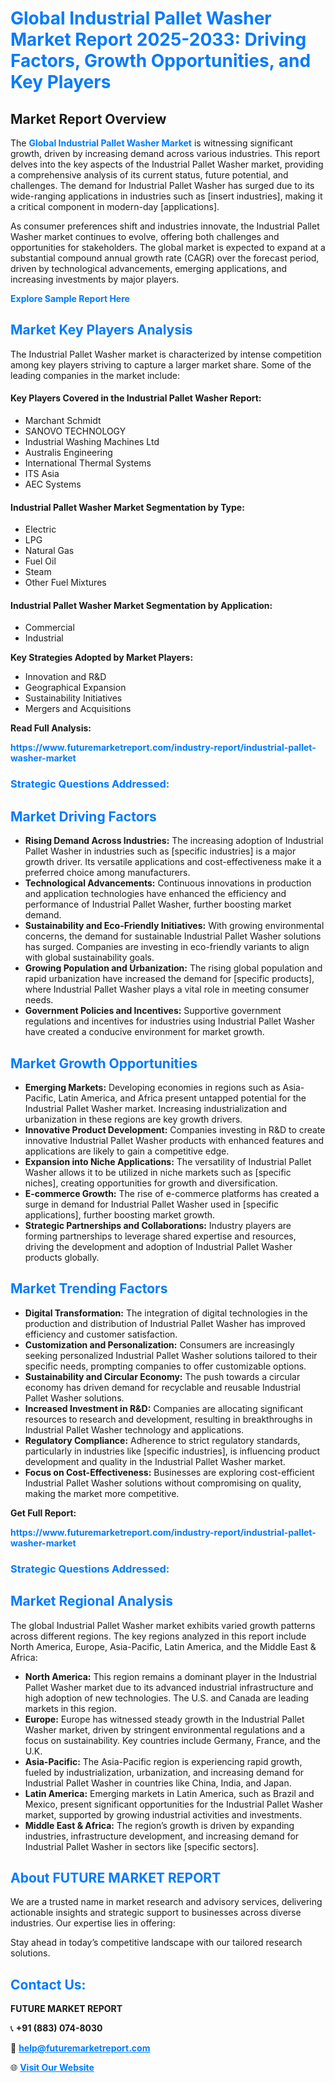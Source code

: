 <h1 style="color: #007BFF;">Global Industrial Pallet Washer Market Report 2025-2033: Driving Factors, Growth Opportunities, and Key Players</h1>

<section id="overview">
<h2>Market Report Overview</h2>
<p>The <a href="https://www.futuremarketreport.com/industry-report/industrial-pallet-washer-market" style="color: #007BFF; text-decoration: none;"><strong>Global Industrial Pallet Washer Market</strong></a> is witnessing significant growth, driven by increasing demand across various industries. This report delves into the key aspects of the Industrial Pallet Washer market, providing a comprehensive analysis of its current status, future potential, and challenges. The demand for Industrial Pallet Washer has surged due to its wide-ranging applications in industries such as [insert industries], making it a critical component in modern-day [applications].</p>
<p>As consumer preferences shift and industries innovate, the Industrial Pallet Washer market continues to evolve, offering both challenges and opportunities for stakeholders. The global market is expected to expand at a substantial compound annual growth rate (CAGR) over the forecast period, driven by technological advancements, emerging applications, and increasing investments by major players.</p>
</section>

<section id="overview">
<p><a href="https://www.futuremarketreport.com/request-sample/reportId=86980" style="color: #007BFF; text-decoration: none;"><strong>Explore Sample Report Here</strong></a></p>
</section>

<section id="key-players">
<h2 style="color: #007BFF;">Market Key Players Analysis</h2>
<p>The Industrial Pallet Washer market is characterized by intense competition among key players striving to capture a larger market share. Some of the leading companies in the market include:</p>
<h4>Key Players Covered in the Industrial Pallet Washer Report:</h4>
<ul><li>Marchant Schmidt</li><li>SANOVO TECHNOLOGY</li><li>Industrial Washing Machines Ltd</li><li>Australis Engineering</li><li>International Thermal Systems</li><li>ITS Asia</li><li>AEC Systems</li></ul>
<h4>Industrial Pallet Washer Market Segmentation by Type:</h4>
<ul><li>Electric</li><li>LPG</li><li>Natural Gas</li><li>Fuel Oil</li><li>Steam</li><li>Other Fuel Mixtures</li></ul>

<h4>Industrial Pallet Washer Market Segmentation by Application:</h4>
<ul><li>Commercial</li><li>Industrial</li></ul>
<p><strong>Key Strategies Adopted by Market Players:</strong></p>
<ul>
<li>Innovation and R&D</li>
<li>Geographical Expansion</li>
<li>Sustainability Initiatives</li>
<li>Mergers and Acquisitions</li>
</ul>
</section>

<section>
<p><strong>Read Full Analysis: </strong></p><a href="https://www.futuremarketreport.com/industry-report/industrial-pallet-washer-market" style="color: #007BFF; text-decoration: none;"><strong>https://www.futuremarketreport.com/industry-report/industrial-pallet-washer-market</strong></a>
<h3 style="color: #007BFF;">Strategic Questions Addressed:</h3>
</section>

<section id="driving-factors">
<h2 style="color: #007BFF;">Market Driving Factors</h2>
<ul>
<li><strong>Rising Demand Across Industries:</strong> The increasing adoption of Industrial Pallet Washer in industries such as [specific industries] is a major growth driver. Its versatile applications and cost-effectiveness make it a preferred choice among manufacturers.</li>
<li><strong>Technological Advancements:</strong> Continuous innovations in production and application technologies have enhanced the efficiency and performance of Industrial Pallet Washer, further boosting market demand.</li>
<li><strong>Sustainability and Eco-Friendly Initiatives:</strong> With growing environmental concerns, the demand for sustainable Industrial Pallet Washer solutions has surged. Companies are investing in eco-friendly variants to align with global sustainability goals.</li>
<li><strong>Growing Population and Urbanization:</strong> The rising global population and rapid urbanization have increased the demand for [specific products], where Industrial Pallet Washer plays a vital role in meeting consumer needs.</li>
<li><strong>Government Policies and Incentives:</strong> Supportive government regulations and incentives for industries using Industrial Pallet Washer have created a conducive environment for market growth.</li>
</ul>
</section>

<section id="growth-opportunities">
<h2 style="color: #007BFF;">Market Growth Opportunities</h2>
<ul>
<li><strong>Emerging Markets:</strong> Developing economies in regions such as Asia-Pacific, Latin America, and Africa present untapped potential for the Industrial Pallet Washer market. Increasing industrialization and urbanization in these regions are key growth drivers.</li>
<li><strong>Innovative Product Development:</strong> Companies investing in R&D to create innovative Industrial Pallet Washer products with enhanced features and applications are likely to gain a competitive edge.</li>
<li><strong>Expansion into Niche Applications:</strong> The versatility of Industrial Pallet Washer allows it to be utilized in niche markets such as [specific niches], creating opportunities for growth and diversification.</li>
<li><strong>E-commerce Growth:</strong> The rise of e-commerce platforms has created a surge in demand for Industrial Pallet Washer used in [specific applications], further boosting market growth.</li>
<li><strong>Strategic Partnerships and Collaborations:</strong> Industry players are forming partnerships to leverage shared expertise and resources, driving the development and adoption of Industrial Pallet Washer products globally.</li>
</ul>
</section>

<section id="trending-factors">
<h2 style="color: #007BFF;">Market Trending Factors</h2>
<ul>
<li><strong>Digital Transformation:</strong> The integration of digital technologies in the production and distribution of Industrial Pallet Washer has improved efficiency and customer satisfaction.</li>
<li><strong>Customization and Personalization:</strong> Consumers are increasingly seeking personalized Industrial Pallet Washer solutions tailored to their specific needs, prompting companies to offer customizable options.</li>
<li><strong>Sustainability and Circular Economy:</strong> The push towards a circular economy has driven demand for recyclable and reusable Industrial Pallet Washer solutions.</li>
<li><strong>Increased Investment in R&D:</strong> Companies are allocating significant resources to research and development, resulting in breakthroughs in Industrial Pallet Washer technology and applications.</li>
<li><strong>Regulatory Compliance:</strong> Adherence to strict regulatory standards, particularly in industries like [specific industries], is influencing product development and quality in the Industrial Pallet Washer market.</li>
<li><strong>Focus on Cost-Effectiveness:</strong> Businesses are exploring cost-efficient Industrial Pallet Washer solutions without compromising on quality, making the market more competitive.</li>
</ul>
</section>

<section>
<p><strong>Get Full Report: </strong></p><a href="https://www.futuremarketreport.com/industry-report/industrial-pallet-washer-market" style="color: #007BFF; text-decoration: none;"><strong>https://www.futuremarketreport.com/industry-report/industrial-pallet-washer-market</strong></a>
<h3 style="color: #007BFF;">Strategic Questions Addressed:</h3>
</section>


<section id="regional-analysis">
<h2 style="color: #007BFF;">Market Regional Analysis</h2>
<p>The global Industrial Pallet Washer market exhibits varied growth patterns across different regions. The key regions analyzed in this report include North America, Europe, Asia-Pacific, Latin America, and the Middle East & Africa:</p>
<ul>
<li><strong>North America:</strong> This region remains a dominant player in the Industrial Pallet Washer market due to its advanced industrial infrastructure and high adoption of new technologies. The U.S. and Canada are leading markets in this region.</li>
<li><strong>Europe:</strong> Europe has witnessed steady growth in the Industrial Pallet Washer market, driven by stringent environmental regulations and a focus on sustainability. Key countries include Germany, France, and the U.K.</li>
<li><strong>Asia-Pacific:</strong> The Asia-Pacific region is experiencing rapid growth, fueled by industrialization, urbanization, and increasing demand for Industrial Pallet Washer in countries like China, India, and Japan.</li>
<li><strong>Latin America:</strong> Emerging markets in Latin America, such as Brazil and Mexico, present significant opportunities for the Industrial Pallet Washer market, supported by growing industrial activities and investments.</li>
<li><strong>Middle East & Africa:</strong> The region’s growth is driven by expanding industries, infrastructure development, and increasing demand for Industrial Pallet Washer in sectors like [specific sectors].</li>
</ul>
</section>

<footer>
<h2 style="color: #007BFF;">About FUTURE MARKET REPORT</h2>
<p>We are a trusted name in market research and advisory services, delivering actionable insights and strategic support to businesses across diverse industries. Our expertise lies in offering:</p>

<p>Stay ahead in today’s competitive landscape with our tailored research solutions.</p>

<h2 style="color: #007BFF;">Contact Us:</h2>
<p><strong>FUTURE MARKET REPORT</strong></p>
<p>📞 <strong>+91 (883) 074-8030</strong></p>
<p>📧 <strong><a href="mailto:help@futuremarketreport.com" style="color: #007BFF;">help@futuremarketreport.com</a></strong></p>
<p>🌐 <strong><a href="https://www.futuremarketreport.com/" style="color: #007BFF;">Visit Our Website</a></strong></p>
</footer>